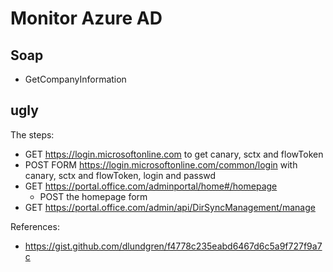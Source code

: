 # Monitor Azure AD

## Soap

* GetCompanyInformation

## ugly

The steps:
* GET https://login.microsoftonline.com to get canary, sctx and flowToken
* POST FORM https://login.microsoftonline.com/common/login with canary, sctx and flowToken, login and passwd
* GET https://portal.office.com/adminportal/home#/homepage
  * POST the homepage form
* GET https://portal.office.com/admin/api/DirSyncManagement/manage

References:
* https://gist.github.com/dlundgren/f4778c235eabd6467d6c5a9f727f9a7c
